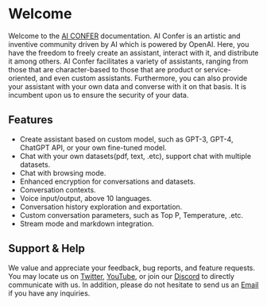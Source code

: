 # Welcome

Welcome to the [AI CONFER](https://aiconfer.com) documentation. AI Confer is an artistic and inventive community driven by AI which is powered by OpenAI.
Here, you have the freedom to freely create an assistant, interact with it, and distribute it among others. 
AI Confer facilitates a variety of assistants, ranging from those that are character-based to those that are product or service-oriented,
and even custom assistants. Furthermore, you can also provide your assistant with your own data and converse with it on that basis.
It is incumbent upon us to ensure the security of your data.


## Features

+ Create assistant based on custom model, such as GPT-3, GPT-4, ChatGPT API, or your own fine-tuned model.
+ Chat with your own datasets(pdf, text, .etc), support chat with multiple datasets.
+ Chat with browsing mode.
+ Enhanced encryption for conversations and datasets.
+ Conversation contexts.
+ Voice input/output, above 10 languages.
+ Conversation history exploration and exportation.
+ Custom conversation parameters, such as Top P, Temperature, .etc.
+ Stream mode and markdown integration.


## Support & Help
We value and appreciate your feedback, bug reports, and feature requests. You may locate us on [Twitter](https://twitter.com/AiConfer), [YouTube](https://www.youtube.com/channel/UCbLGVbs_3V4hkZHVdfk-ZpA),
or join our [Discord](https://discord.gg/RrVaSK7quR) to directly communicate with us. In addition, please do not hesitate to send us an [Email](mailto:support@aiconfer.com) if you have any inquiries.
